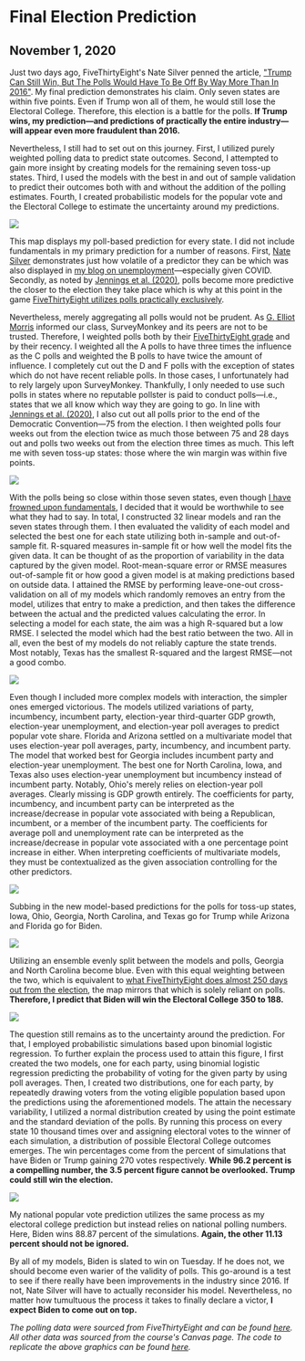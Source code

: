 # Final Election Prediction
## November 1, 2020

Just two days ago, FiveThirtyEight's Nate Silver penned the article, ["Trump Can Still Win, But The Polls Would Have To Be Off By Way More Than In 2016"](https://fivethirtyeight.com/features/trump-can-still-win-but-the-polls-would-have-to-be-off-by-way-more-than-in-2016/). My final prediction demonstrates his claim. Only seven states are within five points. Even if Trump won all of them, he would still lose the Electoral College. Therefore, this election is a battle for the polls. **If Trump wins, my prediction—and predictions of practically the entire industry—will appear even more fraudulent than 2016.**


Nevertheless, I still had to set out on this journey. First, I utilized purely weighted polling data to predict state outcomes. Second, I attempted to gain more insight by creating models for the remaining seven toss-up states. Third, I used the models with the best in and out of sample validation to predict their outcomes both with and without the addition of the polling estimates. Fourth, I created probabilistic models for the popular vote and the Electoral College to estimate the uncertainty around my predictions. 

![](../figures/polls_plot.png)

This map displays my poll-based prediction for every state. I did not include fundamentals in my primary prediction for a number of reasons. First, [Nate Silver](https://fivethirtyeight.com/features/how-fivethirtyeights-2020-presidential-forecast-works-and-whats-different-because-of-covid-19/) demonstrates just how volatile of a predictor they can be which was also displayed in [my blog on unemployment](https://samuellowry.github.io/gov1347_blog/posts/02-blog.html)—especially given COVID. Secondly, as noted by [Jennings et al. (2020)](https://www-sciencedirect-com.ezp-prod1.hul.harvard.edu/science/article/pii/S0169207019302572), polls become more predictive the closer to the election they take place which is why at this point in the game [FiveThirtyEight utilizes polls practically exclusively](https://fivethirtyeight.com/features/how-fivethirtyeights-2020-presidential-forecast-works-and-whats-different-because-of-covid-19/).


Nevertheless, merely aggregating all polls would not be prudent. As [G. Elliot Morris](https://gelliottmorris.com) informed our class, SurveyMonkey and its peers are not to be trusted. Therefore, I weighted polls both by their [FiveThirtyEight grade](https://projects.fivethirtyeight.com/pollster-ratings/) and by their recency. I weighted all the A polls to have three times the influence as the C polls and weighted the B polls to have twice the amount of influence. I completely cut out the D and F polls with the exception of states which do not have recent reliable polls. In those cases, I unfortunately had to rely largely upon SurveyMonkey. Thankfully, I only needed to use such polls in states where no reputable pollster is paid to conduct polls—i.e., states that we all know which way they are going to go. In line with [Jennings et al. (2020)](https://www-sciencedirect-com.ezp-prod1.hul.harvard.edu/science/article/pii/S0169207019302572), I also cut out all polls prior to the end of the Democratic Convention—75 from the election. I then weighted polls four weeks out from the election twice as much those between 75 and 28 days out and polls two weeks out from the election three times as much. This left me with seven toss-up states: those where the win margin was within five points. 

![](../figures/final_fit.png)

With the polls being so close within those seven states, even though [I have frowned upon fundamentals](https://www-sciencedirect-com.ezp-prod1.hul.harvard.edu/science/article/pii/S0169207019302572), I decided that it would be worthwhile to see what they had to say. In total, I constructed 32 linear models and ran the seven states through them. I then evaluated the validity of each model and selected the best one for each state utilizing both in-sample and out-of-sample fit. R-squared measures in-sample fit or how well the model fits the given data. It can be thought of as the proportion of variability in the data captured by the given model. Root-mean-square error or RMSE measures out-of-sample fit or how good a given model is at making predictions based on outside data. I attained the RMSE by performing leave-one-out cross-validation on all of my models which randomly removes an entry from the model, utilizes that entry to make a prediction, and then takes the difference between the actual and the predicted values calculating the error. In selecting a model for each state, the aim was a high R-squared but a low RMSE. I selected the model which had the best ratio between the two. All in all, even the best of my models do not reliably capture the state trends. Most notably, Texas has the smallest R-squared and the largest RMSE—not a good combo.

![](../figures/final_models.png)

Even though I included more complex models with interaction, the simpler ones emerged victorious. The models utilized variations of party, incumbency, incumbent party, election-year third-quarter GDP growth, election-year unemployment, and election-year poll averages to predict popular vote share. Florida and Arizona settled on a multivariate model that uses election-year poll averages, party, incumbency, and incumbent party. The model that worked best for Georgia includes incumbent party and election-year unemployment. The best one for North Carolina, Iowa, and Texas also uses election-year unemployment but incumbency instead of incumbent party. Notably, Ohio's merely relies on election-year poll averages. Clearly missing is GDP growth entirely. The coefficients for party, incumbency, and incumbent party can be interpreted as the increase/decrease in popular vote associated with being a Republican, incumbent, or a member of the incumbent party. The coefficients for average poll and unemployment rate can be interpreted as the increase/decrease in popular vote associated with a one percentage point increase in either. When interpreting coefficients of multivariate models, they must be contextualized as the given association controlling for the other predictors.

![](../figures/final_models_plot.png)

Subbing in the new model-based predictions for the polls for toss-up states, Iowa, Ohio, Georgia, North Carolina, and Texas go for Trump while Arizona and Florida go for Biden.

![](../figures/final_estimate_plot.png)

Utilizing an ensemble evenly split between the models and polls, Georgia and North Carolina become blue. Even with this equal weighting between the two, which is equivalent to [what FiveThirtyEight does almost 250 days out from the election](https://fivethirtyeight.com/features/how-fivethirtyeights-2020-presidential-forecast-works-and-whats-different-because-of-covid-19/), the map mirrors that which is solely reliant on polls. **Therefore, I predict that Biden will win the Electoral College 350 to 188.**

![](../figures/ec_total.png)

The question still remains as to the uncertainty around the prediction. For that, I employed probabilistic simulations based upon binomial logistic regression. To further explain the process used to attain this figure, I first created the two models, one for each party, using binomial logistic regression predicting the probability of voting for the given party by using poll averages. Then, I created two distributions, one for each party, by repeatedly drawing voters from the voting eligible population based upon the predictions using the aforementioned models. The attain the necessary variability, I utilized a normal distribution created by using the point estimate and the standard deviation of the polls. By running this process on every state 10 thousand times over and assigning electoral votes to the winner of each simulation, a distribution of possible Electoral College outcomes emerges. The win percentages come from the percent of simulations that have Biden or Trump gaining 270 votes respectively. **While 96.2 percent is a compelling number, the 3.5 percent figure cannot be overlooked. Trump could still win the election.** 

![](../figures/national_vote.png)

My national popular vote prediction utilizes the same process as my electoral college prediction but instead relies on national polling numbers. Here, Biden wins 88.87 percent of the simulations. **Again, the other 11.13 percent should not be ignored.**


By all of my models, Biden is slated to win on Tuesday. If he does not, we should become even warier of the validity of polls. This go-around is a test to see if there really have been improvements in the industry since 2016. If not, Nate Silver will have to actually reconsider his model. Nevertheless, no matter how tumultuous the process it takes to finally declare a victor, **I expect Biden to come out on top.**


*The polling data were sourced from FiveThirtyEight and can be found [here](#https://data.fivethirtyeight.com). All other data was sourced from the course's Canvas page. The code to replicate the above graphics can be found [here](https://github.com/SamuelLowry/gov1347_blog/blob/master/scripts/04-blog.R).*